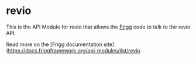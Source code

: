 # revio

This is the API Module for revio that allows the [Frigg](https://friggframework.org) code to talk to the revio API.

Read more on the [Frigg documentation site](https://docs.friggframework.org/api-modules/list/revio